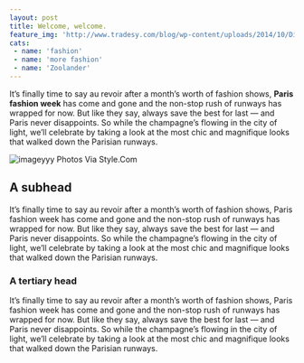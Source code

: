 ```yaml
---
layout: post
title: Welcome, welcome.
feature_img: 'http://www.tradesy.com/blog/wp-content/uploads/2014/10/DiorSS15-1.jpg'
cats: 
 - name: 'fashion'
 - name: 'more fashion'
 - name: 'Zoolander'
---
```


It’s finally time to say au revoir after a month’s worth of fashion shows, **Paris fashion week** has come and gone and the non-stop rush of runways has wrapped for now. But like they say, always save the best for last — and Paris never disappoints. So while the champagne’s flowing in the city of light, we’ll celebrate by taking a look at the most chic and magnifique looks that walked down the Parisian runways.

![imageyyy](http://www.tradesy.com/blog/wp-content/uploads/2014/10/GivenchySS15-1.1.jpg)
Photos Via Style.Com

## A subhead

It’s finally time to say au revoir after a month’s worth of fashion shows, Paris fashion week has come and gone and the non-stop rush of runways has wrapped for now. But like they say, always save the best for last — and Paris never disappoints. So while the champagne’s flowing in the city of light, we’ll celebrate by taking a look at the most chic and magnifique looks that walked down the Parisian runways.

### A tertiary head

It’s finally time to say au revoir after a month’s worth of fashion shows, Paris fashion week has come and gone and the non-stop rush of runways has wrapped for now. But like they say, always save the best for last — and Paris never disappoints. So while the champagne’s flowing in the city of light, we’ll celebrate by taking a look at the most chic and magnifique looks that walked down the Parisian runways.